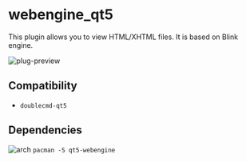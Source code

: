 webengine_qt5
========
This plugin allows you to view HTML/XHTML files. It is based on Blink engine.

![plug-preview](https://i.imgur.com/djk3VVU.png)

## Compatibility
- `doublecmd-qt5`

## Dependencies
![arch](https://wiki.archlinux.org/favicon.ico) `pacman -S qt5-webengine`
